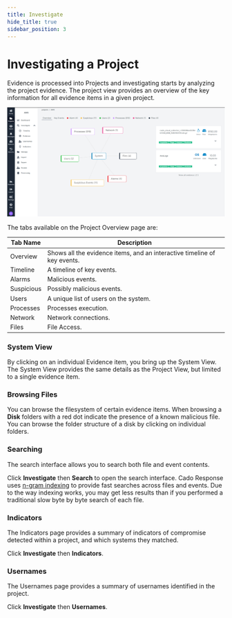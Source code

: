 ```yaml
---
title: Investigate
hide_title: true
sidebar_position: 3
---
```


# Investigating a Project

Evidence is processed into Projects and investigating starts by analyzing the project evidence.  The project view provides an overview of the key information for all evidence items in a given project.

![Project Overview](/img/project-view.png)

The tabs available on the Project Overview page are:

| Tab Name | Description |
| -------- | ----------- |
| Overview | Shows all the evidence items, and an interactive timeline of key events. |
| Timeline | A timeline of key events. |
| Alarms | Malicious events. |
| Suspicious | Possibly malicious events. |
| Users | A unique list of users on the system. |
| Processes | Processes execution. |
| Network | Network connections. |
| Files | File Access. |

### System View
By clicking on an individual Evidence item, you bring up the System View.  The System View provides the same details as the Project View, but limited to a single evidence item.

### Browsing Files
You can browse the filesystem of certain evidence items. When browsing a **Disk** folders with a red dot  indicate the presence of a known malicious file.  You can browse the folder structure of a disk by clicking on individual folders.

### Searching
The search interface allows you to search both file and event contents.

Click **Investigate** then **Search** to open the search interface. Cado Response uses [n-gram indexing](https://www.elastic.co/guide/en/elasticsearch/reference/current/analysis-ngram-tokenizer.html) to provide fast searches across files and events. Due to the way indexing works, you may get less results than if you performed a traditional slow byte by byte search of each file.

### Indicators
The Indicators page provides a summary of indicators of compromise detected within a project, and which systems they matched.

Click **Investigate** then **Indicators**.

### Usernames
The Usernames page provides a summary of usernames identified in the project.

Click **Investigate** then **Usernames**.
